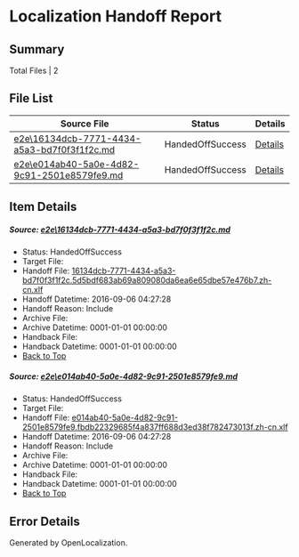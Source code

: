 # <a name='report-top'></a> Localization Handoff Report

## Summary
 Total Files | 2

## File List
 Source File | Status | Details 
 ----------- | ------ | ------- 
 [e2e\16134dcb-7771-4434-a5a3-bd7f0f3f1f2c.md](https://github.com/OpenLocalizationTestOrg/ol-test0/blob/c5c0f2dea9fc5b5ec61455ea650277f4829bb07d/e2e/16134dcb-7771-4434-a5a3-bd7f0f3f1f2c.md) | HandedOffSuccess | [Details](#1589896332c2e1dd6d5965a09a58cffd430954e43)
 [e2e\e014ab40-5a0e-4d82-9c91-2501e8579fe9.md](https://github.com/OpenLocalizationTestOrg/ol-test0/blob/c5c0f2dea9fc5b5ec61455ea650277f4829bb07d/e2e/e014ab40-5a0e-4d82-9c91-2501e8579fe9.md) | HandedOffSuccess | [Details](#47240c919a16001d2cf1f6c7abbaaf6d4fb9ab6b11)

## Item Details
##### <a name='1589896332c2e1dd6d5965a09a58cffd430954e43'></a> Source: [e2e\16134dcb-7771-4434-a5a3-bd7f0f3f1f2c.md](https://github.com/OpenLocalizationTestOrg/ol-test0/blob/c5c0f2dea9fc5b5ec61455ea650277f4829bb07d/e2e/16134dcb-7771-4434-a5a3-bd7f0f3f1f2c.md)
* Status: HandedOffSuccess
* Target File: 
* Handoff File: [16134dcb-7771-4434-a5a3-bd7f0f3f1f2c.5d5bdf683ab69a809080da6ea6e65dbe57e476b7.zh-cn.xlf](https://github.com/OpenLocalizationTestOrg/ol-test0-handoff/blob/aea7da3049cf74baaa0da3bdf7bcb87ec53e2487/ol-handoff/OpenLocalizationTestOrg/ol-test0-zhcn/ci/ht/16134dcb-7771-4434-a5a3-bd7f0f3f1f2c.5d5bdf683ab69a809080da6ea6e65dbe57e476b7.zh-cn.xlf)
* Handoff Datetime: 2016-09-06 04:27:28
* Handoff Reason: Include
* Archive File: 
* Archive Datetime: 0001-01-01 00:00:00
* Handback File: 
* Handback Datetime: 0001-01-01 00:00:00
* [Back to Top](#report-top)

##### <a name='47240c919a16001d2cf1f6c7abbaaf6d4fb9ab6b11'></a> Source: [e2e\e014ab40-5a0e-4d82-9c91-2501e8579fe9.md](https://github.com/OpenLocalizationTestOrg/ol-test0/blob/c5c0f2dea9fc5b5ec61455ea650277f4829bb07d/e2e/e014ab40-5a0e-4d82-9c91-2501e8579fe9.md)
* Status: HandedOffSuccess
* Target File: 
* Handoff File: [e014ab40-5a0e-4d82-9c91-2501e8579fe9.fbdb22329685f4a837ff688d3ed38f782473013f.zh-cn.xlf](https://github.com/OpenLocalizationTestOrg/ol-test0-handoff/blob/aea7da3049cf74baaa0da3bdf7bcb87ec53e2487/ol-handoff/OpenLocalizationTestOrg/ol-test0-zhcn/ci/ht/e014ab40-5a0e-4d82-9c91-2501e8579fe9.fbdb22329685f4a837ff688d3ed38f782473013f.zh-cn.xlf)
* Handoff Datetime: 2016-09-06 04:27:28
* Handoff Reason: Include
* Archive File: 
* Archive Datetime: 0001-01-01 00:00:00
* Handback File: 
* Handback Datetime: 0001-01-01 00:00:00
* [Back to Top](#report-top)


## Error Details

Generated by OpenLocalization.
